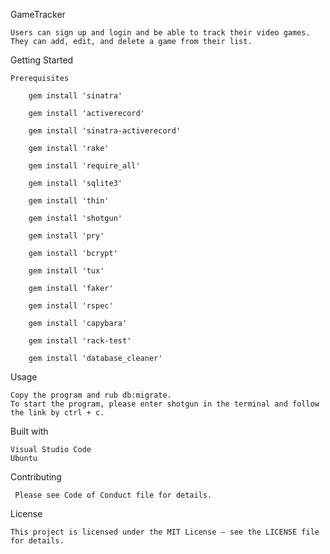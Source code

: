 GameTracker

	Users can sign up and login and be able to track their video games. They can add, edit, and delete a game from their list. 

Getting Started

	Prerequisites

		gem install 'sinatra'

	 	gem install 'activerecord'

		gem install 'sinatra-activerecord'

		gem install 'rake'

		gem install 'require_all'

		gem install 'sqlite3'

		gem install 'thin'

		gem install 'shotgun'

		gem install 'pry'

		gem install 'bcrypt'

		gem install 'tux'

		gem install 'faker'

		gem install 'rspec'

		gem install 'capybara'

		gem install 'rack-test'

		gem install 'database_cleaner'

Usage

	Copy the program and rub db:migrate.
	To start the program, please enter shotgun in the terminal and follow the link by ctrl + c. 

Built with

	Visual Studio Code
	Ubuntu
Contributing

	 Please see Code of Conduct file for details. 
License

 	This project is licensed under the MIT License – see the LICENSE file for details.


 







